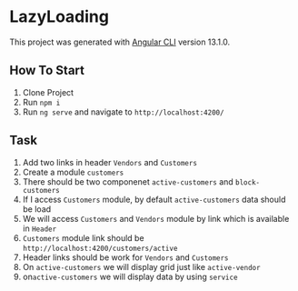 # LazyLoading

This project was generated with [Angular CLI](https://github.com/angular/angular-cli) version 13.1.0.

## How To Start

1) Clone Project
2) Run `npm i`
3) Run `ng serve` and navigate to `http://localhost:4200/`

## Task

1) Add two links in header `Vendors` and `Customers`
2) Create a module `customers`
3) There should be two componenet `active-customers` and `block-customers`
4) If I access `Customers` module, by default `active-customers` data should be load
5) We will access `Customers` and `Vendors` module by link which is available in `Header`
6) `Customers` module link should be `http://localhost:4200/customers/active`
7) Header links should be work for `Vendors` and `Customers`
8) On `active-customers` we will display grid just like `active-vendor`
9) on`active-customers` we will display data by using `service`
